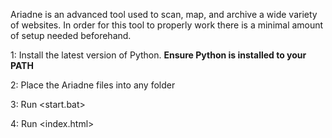 Ariadne is an advanced tool used to scan, map, and archive a wide variety of websites. In order for this tool to properly work there is a minimal amount of setup needed beforehand.


1: Install the latest version of Python. **Ensure Python is installed to your PATH**

2: Place the Ariadne files into any folder

3: Run <start.bat>

4: Run <index.html>


